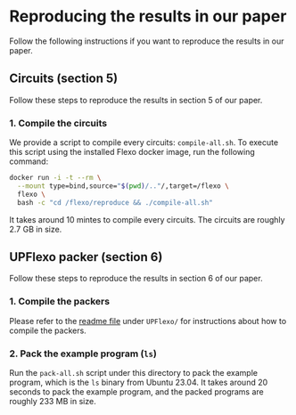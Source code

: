 # Reproducing the results in our paper

Follow the following instructions if you want to reproduce the results in our paper.

## Circuits (section 5)

Follow these steps to reproduce the results in section 5 of our paper.

### 1. Compile the circuits

We provide a script to compile every circuits: `compile-all.sh`.
To execute this script using the installed Flexo docker image, run the following command:

```sh
docker run -i -t --rm \
  --mount type=bind,source="$(pwd)/.."/,target=/flexo \
  flexo \
  bash -c "cd /flexo/reproduce && ./compile-all.sh"
```

It takes around 10 mintes to compile every circuits.
The circuits are roughly 2.7 GB in size.

## UPFlexo packer (section 6)

Follow these steps to reproduce the results in section 6 of our paper.

### 1. Compile the packers

Please refer to the [readme file](/UPFlexo/README.md) under `UPFlexo/` for instructions about how to compile the packers.

### 2. Pack the example program (`ls`)

Run the `pack-all.sh` script under this directory to pack the example program, which is the `ls` binary from Ubuntu 23.04.
It takes around 20 seconds to pack the example program, and the packed programs are roughly 233 MB in size.
